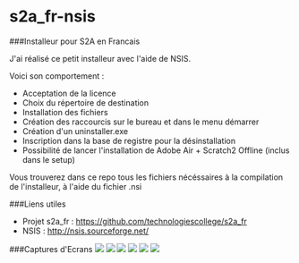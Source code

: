 # s2a_fr-nsis
###Installeur pour S2A en Francais

J'ai réalisé ce petit installeur avec l'aide de NSIS.

Voici son comportement :

- Acceptation de la licence
- Choix du répertoire de destination
- Installation des fichiers
- Création des raccourcis sur le bureau et dans le menu démarrer
- Création d'un uninstaller.exe
- Inscription dans la base de registre pour la désinstallation
- Possibilité de lancer l'installation de Adobe Air + Scratch2 Offline (inclus dans le setup)

Vous trouverez dans ce repo tous les fichiers nécéssaires à la compilation de l'installeur, à l'aide du fichier .nsi

###Liens utiles
- Projet s2a_fr : https://github.com/technologiescollege/s2a_fr
- NSIS : http://nsis.sourceforge.net/

###Captures d'Ecrans
![](http://i.imgur.com/R7oytbV.png)
![](http://i.imgur.com/cCfm6Br.png)
![](http://i.imgur.com/P7MBcKE.png)
![](http://i.imgur.com/OXaShm1.png)
![](http://i.imgur.com/y8KLq00.png)
![](http://i.imgur.com/jMf6nfh.png)
